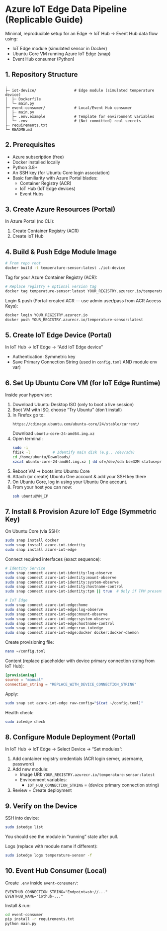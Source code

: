 # Azure IoT Edge Data Pipeline (Replicable Guide)

Minimal, reproducible setup for an Edge → IoT Hub → Event Hub data flow using:
- IoT Edge module (simulated sensor in Docker)
- Ubuntu Core VM running Azure IoT Edge (snap)
- Event Hub consumer (Python)

## 1. Repository Structure

```
.
├─ iot-device/                 # Edge module (simulated temperature device)
│  ├─ Dockerfile
│  └─ main.py
├─ event-consumer/             # Local/Event Hub consumer
│  ├─ main.py
│  ├─ .env.example             # Template for environment variables
│  └─ .env                     # (Not committed) real secrets
├─ requirements.txt
└─ README.md
```

## 2. Prerequisites

- Azure subscription (free)
- Docker installed locally
- Python 3.8+
- An SSH key (for Ubuntu Core login association)
- Basic familiarity with Azure Portal blades:
  - Container Registry (ACR)
  - IoT Hub (IoT Edge devices)
  - Event Hubs

## 3. Create Azure Resources (Portal)

In Azure Portal (no CLI):

1. Create Container Registry (ACR)
2. Create IoT Hub

## 4. Build & Push Edge Module Image

```bash
# From repo root
docker build -t temperature-sensor:latest ./iot-device
```

Tag for your Azure Container Registry (ACR):

```bash
# Replace registry + optional version tag
docker tag temperature-sensor:latest YOUR_REGISTRY.azurecr.io/temperature-sensor:latest
```

Login & push (Portal-created ACR — use admin user/pass from ACR Access Keys):

```bash
docker login YOUR_REGISTRY.azurecr.io
docker push YOUR_REGISTRY.azurecr.io/temperature-sensor:latest
```

## 5. Create IoT Edge Device (Portal)

In IoT Hub → IoT Edge → “Add IoT Edge device”
- Authentication: Symmetric key
- Save Primary Connection String (used in `config.toml` AND module env var)

## 6. Set Up Ubuntu Core VM (for IoT Edge Runtime)

Inside your hypervisor:
1. Download Ubuntu Desktop ISO (only to boot a live session)
2. Boot VM with ISO, choose “Try Ubuntu” (don’t install)
3. In Firefox go to:
   ```
   https://cdimage.ubuntu.com/ubuntu-core/24/stable/current/
   ```
   Download `ubuntu-core-24-amd64.img.xz`
4. Open terminal:
   ```bash
   sudo -i
   fdisk -l          # Identify main disk (e.g., /dev/sda)
   cd /home/ubuntu/Downloads/
   xzcat ubuntu-core-24-amd64.img.xz | dd of=/dev/sda bs=32M status=progress; sync
   ```
5. Reboot VM → boots into Ubuntu Core
6. Attach (or create) Ubuntu One account & add your SSH key there
7. On Ubuntu Core, log in using your Ubuntu One account.
8. From your host you can now:
   ```bash
   ssh ubuntu@VM_IP
   ```

## 7. Install & Provision Azure IoT Edge (Symmetric Key)

On Ubuntu Core (via SSH):

```bash
sudo snap install docker
sudo snap install azure-iot-identity
sudo snap install azure-iot-edge
```

Connect required interfaces (exact sequence):

```bash
# Identity Service
sudo snap connect azure-iot-identity:log-observe
sudo snap connect azure-iot-identity:mount-observe
sudo snap connect azure-iot-identity:system-observe
sudo snap connect azure-iot-identity:hostname-control
sudo snap connect azure-iot-identity:tpm || true  # Only if TPM present

# IoT Edge
sudo snap connect azure-iot-edge:home
sudo snap connect azure-iot-edge:log-observe
sudo snap connect azure-iot-edge:mount-observe
sudo snap connect azure-iot-edge:system-observe
sudo snap connect azure-iot-edge:hostname-control
sudo snap connect azure-iot-edge:run-iotedge
sudo snap connect azure-iot-edge:docker docker:docker-daemon
```

Create provisioning file:

```bash
nano ~/config.toml
```

Content (replace placeholder with device primary connection string from IoT Hub):

```toml
[provisioning]
source = "manual"
connection_string = "REPLACE_WITH_DEVICE_CONNECTION_STRING"
```

Apply:

```bash
sudo snap set azure-iot-edge raw-config="$(cat ~/config.toml)"
```

Health check:

```bash
sudo iotedge check
```

## 8. Configure Module Deployment (Portal)

In IoT Hub → IoT Edge → Select Device → “Set modules”:
1. Add container registry credentials (ACR login server, username, password)
2. Add new module:
   - Image URI: `YOUR_REGISTRY.azurecr.io/temperature-sensor:latest`
   - Environment variables:
     - `IOT_HUB_CONNECTION_STRING` = (device primary connection string)  
3. Review + Create deployment

## 9. Verify on the Device

SSH into device:

```bash
sudo iotedge list
```

You should see the module in “running” state after pull.

Logs (replace with module name if different):

```bash
sudo iotedge logs temperature-sensor -f
```

## 10. Event Hub Consumer (Local)

Create `.env` inside `event-consumer/`:

```
EVENTHUB_CONNECTION_STRING="Endpoint=sb://..."
EVENTHUB_NAME="iothub-..."
```

Install & run:

```bash
cd event-consumer
pip install -r requirements.txt
python main.py
```